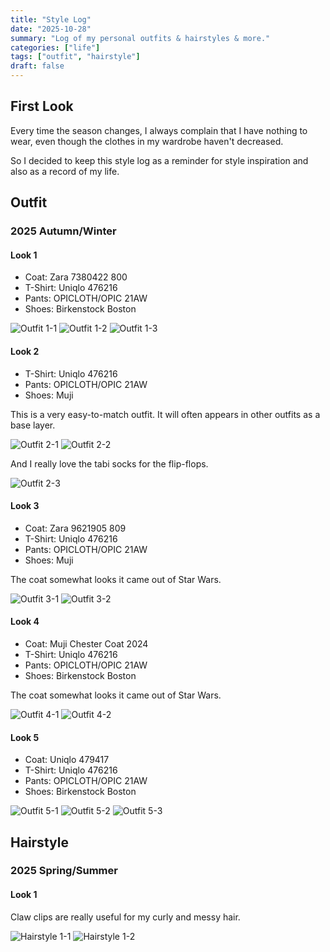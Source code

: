 ```yaml
---
title: "Style Log"
date: "2025-10-28"
summary: "Log of my personal outfits & hairstyles & more."
categories: ["life"]
tags: ["outfit", "hairstyle"]
draft: false
---
```


## First Look

Every time the season changes, I always complain that I have nothing to wear, even though the clothes in my wardrobe haven't decreased. 

So I decided to keep this style log as a reminder for style inspiration and also as a record of my life.

## Outfit

### 2025 Autumn/Winter

#### Look 1

- Coat: Zara 7380422 800
- T-Shirt: Uniqlo 476216
- Pants: OPICLOTH/OPIC 21AW
- Shoes: Birkenstock Boston

![Outfit 1-1](assets/outfit/2025aw/1-1.jpg#p80 "Outfit 1-1")
![Outfit 1-2](assets/outfit/2025aw/1-2.jpg#p80 "Outfit 1-2")
![Outfit 1-3](assets/outfit/2025aw/1-3.jpg#p80 "Outfit 1-3")

#### Look 2

- T-Shirt: Uniqlo 476216
- Pants: OPICLOTH/OPIC 21AW
- Shoes: Muji

This is a very easy-to-match outfit. It will often appears in other outfits as a base layer.

![Outfit 2-1](assets/outfit/2025aw/2-1.jpg#p80 "Outfit 2-1")
![Outfit 2-2](assets/outfit/2025aw/2-2.jpg#p80 "Outfit 2-2")

And I really love the tabi socks for the flip-flops.

![Outfit 2-3](assets/outfit/2025aw/2-3.jpg#p80 "Outfit 2-3")

#### Look 3

- Coat: Zara 9621905 809
- T-Shirt: Uniqlo 476216
- Pants: OPICLOTH/OPIC 21AW
- Shoes: Muji

The coat somewhat looks it came out of Star Wars.

![Outfit 3-1](assets/outfit/2025aw/3-1.jpg#p80 "Outfit 3-1")
![Outfit 3-2](assets/outfit/2025aw/3-2.jpg#p80 "Outfit 3-2")

#### Look 4

- Coat: Muji Chester Coat 2024
- T-Shirt: Uniqlo 476216
- Pants: OPICLOTH/OPIC 21AW
- Shoes: Birkenstock Boston

The coat somewhat looks it came out of Star Wars.

![Outfit 4-1](assets/outfit/2025aw/4-1.jpg#p80 "Outfit 4-1")
![Outfit 4-2](assets/outfit/2025aw/4-2.jpg#p80 "Outfit 4-2")

#### Look 5

- Coat: Uniqlo 479417
- T-Shirt: Uniqlo 476216
- Pants: OPICLOTH/OPIC 21AW
- Shoes: Birkenstock Boston

![Outfit 5-1](assets/outfit/2025aw/5-1.jpg#p80 "Outfit 5-1")
![Outfit 5-2](assets/outfit/2025aw/5-2.jpg#p80 "Outfit 5-2")
![Outfit 5-3](assets/outfit/2025aw/5-3.jpg#p80 "Outfit 5-3")

## Hairstyle

### 2025 Spring/Summer

#### Look 1

Claw clips are really useful for my curly and messy hair.

![Hairstyle 1-1](assets/hairstyle/1-1.jpg#p80 "Hairstyle 1-1")
![Hairstyle 1-2](assets/hairstyle/1-2.jpg#p80 "Hairstyle 1-2")
